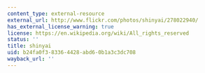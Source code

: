 ```yaml
---
content_type: external-resource
external_url: http://www.flickr.com/photos/shinyai/278022940/
has_external_license_warning: true
license: https://en.wikipedia.org/wiki/All_rights_reserved
status: ''
title: shinyai
uid: b24fa0f3-8336-4428-abd6-0b1a3c3dc708
wayback_url: ''
---
```

